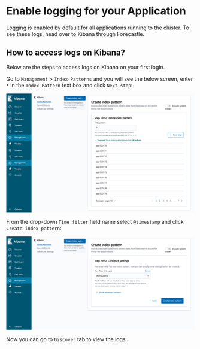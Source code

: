 # Enable logging for your Application

Logging is enabled by default for all applications running to the cluster. To see these logs, head over to Kibana through Forecastle.

## How to access logs on Kibana?

Below are the steps to access logs on Kibana on your first login.

Go to `Management` > `Index-Patterns` and you will see the below screen, enter `*` in the `Index Pattern` text box and click `Next step`:

![Kibana_Page_1](./images/kibana_index_page1.png)

From the drop-down `Time filter` field name select `@timestamp` and click `Create index pattern`:

![Kibana_Page_2](./images/kibana_index_page2.png)

Now you can go to `Discover` tab to view the logs.
